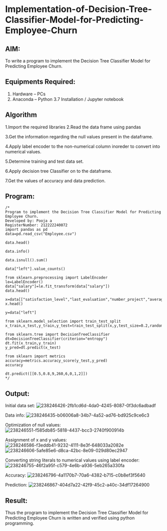 # Implementation-of-Decision-Tree-Classifier-Model-for-Predicting-Employee-Churn

## AIM:
To write a program to implement the Decision Tree Classifier Model for Predicting Employee Churn.

## Equipments Required:
1. Hardware – PCs
2. Anaconda – Python 3.7 Installation / Jupyter notebook

## Algorithm

1.Import the required libraries
2.Read the data frame using pandas

3.Get the information regarding the null values present in the dataframe.

4.Apply label encoder to the non-numerical column inoreder to convert into numerical values.

5.Determine training and test data set.

6.Apply decision tree Classifier on to the dataframe.

7.Get the values of accuracy and data prediction.
   
## Program:
```
/*
Program to implement the Decision Tree Classifier Model for Predicting Employee Churn.
Developed by: Pooja a
RegisterNumber: 212222240072
import pandas as pd
data=pd.read_csv("Employee.csv")

data.head()

data.info()

data.isnull().sum()

data["left"].value_counts()

from sklearn.preprocessing import LabelEncoder
le=LabelEncoder()
data["salary"]=le.fit_transform(data["salary"])
data.head()

x=data[["satisfaction_level","last_evaluation","number_project","average_montly_hours","time_spend_company","Work_accident","promotion_last_5years","salary"]]
x.head()

y=data["left"]

from sklearn.model_selection import train_test_split
x_train,x_test,y_train,y_test=train_test_split(x,y,test_size=0.2,random_state=100)

from sklearn.tree import DecisionTreeClassifier
dt=DecisionTreeClassifier(criterion="entropy")
dt.fit(x_train,y_train)
y_pred=dt.predict(x_test)

from sklearn import metrics
accuracy=metrics.accuracy_score(y_test,y_pred)
accuracy

dt.predict([[0.5,0.8,9,260,6,0,1,2]])
*/
```

## Output:
Initial data set:
![238246426-2fb1cd6d-4da0-4245-8087-0f3dc6adbadf](https://github.com/poojaanbu0/Implementation-of-Decision-Tree-Classifier-Model-for-Predicting-Employee-Churn/assets/119390329/a91fde4f-a912-4b54-941d-b2ba2e9d7178)

Data info:
![238246435-b06006a8-34b7-4a52-ad76-bd925c9ce6c3](https://github.com/poojaanbu0/Implementation-of-Decision-Tree-Classifier-Model-for-Predicting-Employee-Churn/assets/119390329/3e876e7e-eadc-4125-b21b-6734a505096c)

Optimization of null values:
![238246551-f585db85-5818-4437-bcc3-2740f900914b](https://github.com/poojaanbu0/Implementation-of-Decision-Tree-Classifier-Model-for-Predicting-Employee-Churn/assets/119390329/41bc98ab-231e-4aa5-b285-38e01a826316)

Assignment of x and y values:
![238246586-f3eddb41-9232-4111-8e3f-648033a2082e](https://github.com/poojaanbu0/Implementation-of-Decision-Tree-Classifier-Model-for-Predicting-Employee-Churn/assets/119390329/44e78bdb-9de0-47e2-9434-78881164201a)
![238246606-5afe85e6-d8ca-42bc-8e09-029d80ec2947](https://github.com/poojaanbu0/Implementation-of-Decision-Tree-Classifier-Model-for-Predicting-Employee-Churn/assets/119390329/8139955c-c841-445d-b767-b183c6083b30)

Converting string literals to numerical values using label encoder:
![238246755-46f2a95f-c579-4e6b-a936-5eb265a330fa](https://github.com/poojaanbu0/Implementation-of-Decision-Tree-Classifier-Model-for-Predicting-Employee-Churn/assets/119390329/c15456a8-26a2-4964-97b7-b01f177e2d74)

Accuracy:
![238246796-4a1170b7-70a6-4382-b715-c0b8ef3f5640](https://github.com/poojaanbu0/Implementation-of-Decision-Tree-Classifier-Model-for-Predicting-Employee-Churn/assets/119390329/da6ecb46-551a-4091-87ad-d26689596e9a)

Prediction:
![238246867-404d7a22-42f9-45c2-a40c-34df17264900](https://github.com/poojaanbu0/Implementation-of-Decision-Tree-Classifier-Model-for-Predicting-Employee-Churn/assets/119390329/ccc6ee6a-333d-43ff-a4bc-aa3e594d93cc)

## Result:
Thus the program to implement the  Decision Tree Classifier Model for Predicting Employee Churn is written and verified using python programming.

